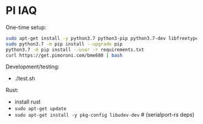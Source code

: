 # PI IAQ

One-time setup:

```sh
sudo apt-get install -y python3.7 python3-pip python3.7-dev libfreetype6-dev libjpeg-dev build-essential libjpeg8-dev zlib1g-dev liblcms2-dev libwebp-dev tcl8.5-dev tk8.5-dev
sudo python3.7 -m pip install --upgrade pip
python3.7 -m pip install --user -r requirements.txt
curl https://get.pimoroni.com/bme680 | bash
```

Development/testing:

- ./test.sh

Rust:

- install rust
- `sudo apt-get update`
- `sudo apt-get install -y pkg-config libudev-dev` # (serialport-rs deps)

